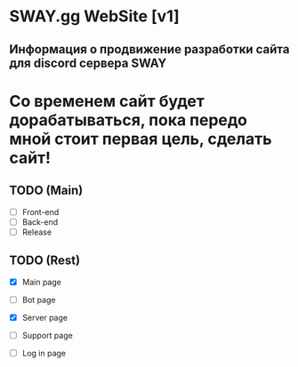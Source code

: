 # SWAY.gg WebSite [v1]
## Информация о продвижение разработки сайта для discord сервера SWAY
# Со временем сайт будет дорабатываться, пока передо мной стоит первая цель, сделать сайт!

## TODO (Main)
* [ ] Front-end 
* [ ] Back-end 
* [ ] Release 

## TODO (Rest)
* [x] Main page
* [ ] Bot page
* [x] Server page
* [ ] Support page
* [ ] Log in page

